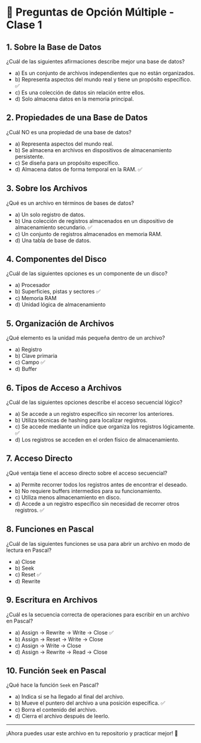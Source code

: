 # 📌 Preguntas de Opción Múltiple - Clase 1

## **1. Sobre la Base de Datos**  
¿Cuál de las siguientes afirmaciones describe mejor una base de datos?  
- a) Es un conjunto de archivos independientes que no están organizados.  
- b) Representa aspectos del mundo real y tiene un propósito específico. ✅  
- c) Es una colección de datos sin relación entre ellos.  
- d) Solo almacena datos en la memoria principal.  

## **2. Propiedades de una Base de Datos**  
¿Cuál NO es una propiedad de una base de datos?  
- a) Representa aspectos del mundo real.  
- b) Se almacena en archivos en dispositivos de almacenamiento persistente.  
- c) Se diseña para un propósito específico.  
- d) Almacena datos de forma temporal en la RAM. ✅  

## **3. Sobre los Archivos**  
¿Qué es un archivo en términos de bases de datos?  
- a) Un solo registro de datos.  
- b) Una colección de registros almacenados en un dispositivo de almacenamiento secundario. ✅  
- c) Un conjunto de registros almacenados en memoria RAM.  
- d) Una tabla de base de datos.  

## **4. Componentes del Disco**  
¿Cuál de las siguientes opciones es un componente de un disco?  
- a) Procesador  
- b) Superficies, pistas y sectores ✅  
- c) Memoria RAM  
- d) Unidad lógica de almacenamiento  

## **5. Organización de Archivos**  
¿Qué elemento es la unidad más pequeña dentro de un archivo?  
- a) Registro  
- b) Clave primaria  
- c) Campo ✅  
- d) Buffer  

## **6. Tipos de Acceso a Archivos**  
¿Cuál de las siguientes opciones describe el acceso secuencial lógico?  
- a) Se accede a un registro específico sin recorrer los anteriores.  
- b) Utiliza técnicas de hashing para localizar registros.  
- c) Se accede mediante un índice que organiza los registros lógicamente. ✅  
- d) Los registros se acceden en el orden físico de almacenamiento.  

## **7. Acceso Directo**  
¿Qué ventaja tiene el acceso directo sobre el acceso secuencial?  
- a) Permite recorrer todos los registros antes de encontrar el deseado.  
- b) No requiere buffers intermedios para su funcionamiento.  
- c) Utiliza menos almacenamiento en disco.  
- d) Accede a un registro específico sin necesidad de recorrer otros registros. ✅  

## **8. Funciones en Pascal**  
¿Cuál de las siguientes funciones se usa para abrir un archivo en modo de lectura en Pascal?  
- a) Close  
- b) Seek  
- c) Reset ✅  
- d) Rewrite  

## **9. Escritura en Archivos**  
¿Cuál es la secuencia correcta de operaciones para escribir en un archivo en Pascal?  
- a) Assign -> Rewrite -> Write -> Close ✅  
- b) Assign -> Reset -> Write -> Close  
- c) Assign -> Write -> Close  
- d) Assign -> Rewrite -> Read -> Close  

## **10. Función `Seek` en Pascal**  
¿Qué hace la función `Seek` en Pascal?  
- a) Indica si se ha llegado al final del archivo.  
- b) Mueve el puntero del archivo a una posición específica. ✅  
- c) Borra el contenido del archivo.  
- d) Cierra el archivo después de leerlo.  

---

¡Ahora puedes usar este archivo en tu repositorio y practicar mejor! 🚀

